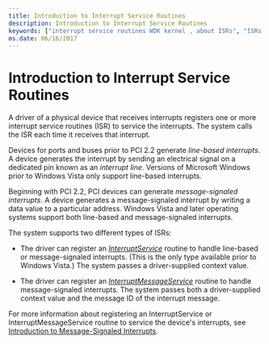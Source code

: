 ```yaml
---
title: Introduction to Interrupt Service Routines
description: Introduction to Interrupt Service Routines
keywords: ["interrupt service routines WDK kernel , about ISRs", "ISRs WDK kernel , about interrupt service routines", "InterruptService", "line-based interrupts WDK kernel", "interrupt lines WDK kernel", "message-signaled interrupts WDK kernel", "InterruptMessageService"]
ms.date: 06/16/2017
---
```


# Introduction to Interrupt Service Routines


A driver of a physical device that receives interrupts registers one or more interrupt service routines (ISR) to service the interrupts. The system calls the ISR each time it receives that interrupt.

Devices for ports and buses prior to PCI 2.2 generate *line-based interrupts*. A device generates the interrupt by sending an electrical signal on a dedicated pin known as an *interrupt line*. Versions of Microsoft Windows prior to Windows Vista only support line-based interrupts.

Beginning with PCI 2.2, PCI devices can generate *message-signaled interrupts*. A device generates a message-signaled interrupt by writing a data value to a particular address. Windows Vista and later operating systems support both line-based and message-signaled interrupts.

The system supports two different types of ISRs:

-   The driver can register an [*InterruptService*](/windows-hardware/drivers/ddi/wdm/nc-wdm-kservice_routine) routine to handle line-based or message-signaled interrupts. (This is the only type available prior to Windows Vista.) The system passes a driver-supplied context value.

-   The driver can register an [*InterruptMessageService*](/windows-hardware/drivers/ddi/wdm/nc-wdm-kmessage_service_routine) routine to handle message-signaled interrupts. The system passes both a driver-supplied context value and the message ID of the interrupt message.

For more information about registering an InterruptService or InterruptMessageService routine to service the device's interrupts, see [Introduction to Message-Signaled Interrupts](./introduction-to-message-signaled-interrupts.md).
 

